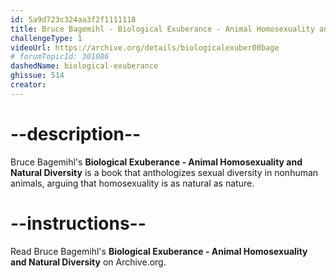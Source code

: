 ```yaml
---
id: 5a9d723c324aa3f2f1111118
title: Bruce Bagemihl - Biological Exuberance - Animal Homosexuality and Natural Diversity
challengeType: 1
videoUrl: https://archive.org/details/biologicalexuber00bage
# forumTopicId: 301086
dashedName: biological-exuberance
ghissue: 514
creator: 
---
```


# --description--

Bruce Bagemihl's __Biological Exuberance - Animal Homosexuality and Natural Diversity__ is a book that anthologizes sexual diversity in nonhuman animals, arguing that homosexuality is as natural as nature.

# --instructions--

Read Bruce Bagemihl's __Biological Exuberance - Animal Homosexuality and Natural Diversity__ on Archive.org.